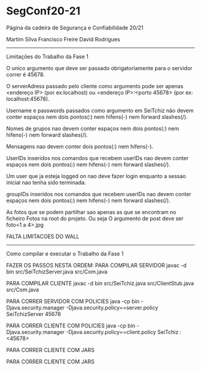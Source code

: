 # SegConf20-21
Página da cadeira de Segurança e Confiabilidade 20/21 

Martim Silva 
Francisco Freire
David Rodrigues

----------------------
Limitações do Trabalho da Fase 1

O unico argumento que deve ser passado obrigatoriamente para o servidor correr é 45678.

O serverAdress passado pelo cliente como argumento pode ser apenas <endereço IP> (por ex:localhost) ou <endereço IP>:<porto 45678> (por ex: localhost:45678).

Username e passwords passados como argumento em SeiTchiz não devem conter espaços nem dois pontos(:) nem hifens(-) nem forward slashes(/).

Nomes de grupos nao devem conter espaços nem dois pontos(:) nem hifens(-) nem forward slashes(/).

Mensagens nao devem conter dois pontos(:) nem hifens(-).

UserIDs inseridos nos comandos que recebem userIDs nao devem conter espaços nem dois pontos(:) nem hifens(-) nem forward slashes(/).

Um user que ja esteja logged on nao deve fazer login enquanto a sessao inicial nao tenha sido terminada.

groupIDs inseridos nos comandos que recebem userIDs nao devem conter espaços nem dois pontos(:) nem hifens(-) nem forward slashes(/).

As fotos que se podem partilhar sao apenas as que se encontram no ficheiro Fotos na root do projeto.
Ou seja O argumento <photo> de post deve ser foto<1 a 4>.jpg

FALTA LIMITACOES DO WALL

----------------------
Como compilar e executar o Trabalho da Fase 1

FAZER OS PASSOS NESTA ORDEM:
PARA COMPILAR SERVIDOR
javac -d bin src/SeiTchizServer.java src/Com.java

PARA COMPILAR CLIENTE
javac -d bin src/SeiTchiz.java src/ClientStub.java src/Com.java

PARA CORRER SERVIDOR COM POLICIES
java -cp bin -Djava.security.manager -Djava.security.policy==server.policy SeiTchizServer 45678

PARA CORRER CLIENTE COM POLICIES
java -cp bin -Djava.security.manager -Djava.security.policy==client.policy SeiTchiz <IP>:<45678> <userID> <userPassword>

PARA CORRER CLIENTE COM JARS


PARA CORRER CLIENTE COM JARS
